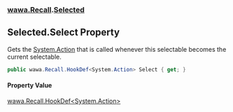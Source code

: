 ### [wawa.Recall](wawa.Recall.md 'wawa.Recall').[Selected](Selected.md 'wawa.Recall.Selected')

## Selected.Select Property

Gets the [System.Action](https://docs.microsoft.com/en-us/dotnet/api/System.Action 'System.Action') that is called whenever this selectable becomes the current selectable.

```csharp
public wawa.Recall.HookDef<System.Action> Select { get; }
```

#### Property Value
[wawa.Recall.HookDef&lt;](HookDef{T}.md 'wawa.Recall.HookDef<T>')[System.Action](https://docs.microsoft.com/en-us/dotnet/api/System.Action 'System.Action')[&gt;](HookDef{T}.md 'wawa.Recall.HookDef<T>')